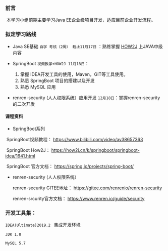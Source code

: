 ### 前言

​    本学习小组前期主要学习Java EE企业级项目开发，适应目前企业开发流程。

### 拟定学习路线

- Java SE基础 `自学 考核（2周） 截止11月17日` ：熟练掌握 [HOW2J](https://how2j.cn) 上JAVA中级内容

- SpringBoot  `视频教学+HOW2J 11月18日`：

  1. 掌握 IDEA开发工具的使用，Maven，GIT等工具使用。
  2.  熟悉 SpringBoot 项目的搭建以及开发
  3.  熟悉 MySQL 应用

-  renren-security (人人权限系统）应用开发 `12月18日`：掌握renren-security的二次开发

#### 课程资料

- SpringBoot系列

​ SpringBoot视频教程： https://www.bilibili.com/video/av38657363

​ SpringBoot How2J：  https://how2j.cn/k/springboot/springboot-idea/1641.html 

​ SpringBoot 官方文档： https://spring.io/projects/spring-boot/ 

- renren-security (人人权限系统）

  renren-security GITEE地址： https://gitee.com/renrenio/renren-security 

  renren-srcurity官方文档： https://www.renren.io/guide/security 

### 开发工具集：

`IDEA(Ultimate)2019.2 ` 集成开发环境

`JDK 1.8`

`MySQL 5.7`
